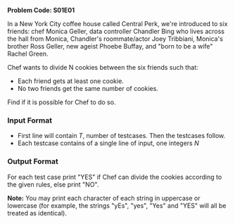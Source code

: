 **Problem Code: S01E01**

In a New York City coffee house called Central Perk, we're introduced to six friends: chef Monica Geller, data controller Chandler Bing who lives across the hall from Monica, Chandler's roommate/actor Joey Tribbiani, Monica's brother Ross Geller, new ageist Phoebe Buffay, and "born to be a wife" Rachel Green.

Chef wants to divide N cookies between the six friends such that:
- Each friend gets at least one cookie.
- No two friends get the same number of cookies.  

Find if it is possible for Chef to do so.

### Input Format
- First line will contain *T*, number of testcases. Then the testcases follow.
- Each testcase contains of a single line of input, one integers *N*

### Output Format
For each test case print "YES" if Chef can divide the cookies according to the given rules, else print "NO".

**Note:** You may print each character of each string in uppercase or lowercase (for example, the strings "yEs", "yes", "Yes" and "YES" will all be treated as identical).
